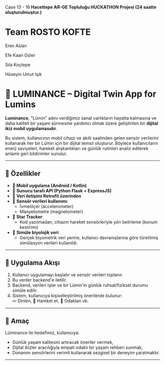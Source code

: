 Case 13 - 16
**Hacettepe AR-GE Topluluğu HUCKATHON Projesi (24 saatte oluşturulmuştur.)**

# Team ROSTO KOFTE
Eren Aslan

Efe Kaan Güler

Sıla Koçtepe

Hüseyin Umut Işık

# 🌟 LUMINANCE – Digital Twin App for Lumins

**Luminance**, "Lümin" adını verdiğimiz sanal varlıkların hayatta kalmasına ve daha kaliteli bir yaşam sürmesine yardımcı olmak üzere geliştirilen bir **dijital ikiz mobil uygulamasıdır**.

Bu sistem, kullanıcının mobil cihazı ve akıllı saatinden gelen sensör verilerini kullanarak her bir Lümin için bir dijital temsil oluşturur. Böylece kullanıcıların enerji seviyeleri, hareket alışkanlıkları ve günlük rutinleri analiz edilerek anlamlı geri bildirimler sunulur.

---

## 🧠 Özellikler

- 📲 **Mobil uygulama (Android / Kotlin)**
- 🔌 **Sunucu tarafı API (Python Flask + ExpressJS)**
- 🔁 **Veri iletişimi Retrofit üzerinden**
- 📡 **Sensör verileri kullanımı**:
  - İvmeölçer (accelerometer)
  - Manyetometre (magnetometer)
- 🌌 **Star Tracker**:
  - Kod yazılmadan, cihazın hareket sensörleriyle yön belirleme (konum kestirimi)
- 🧬 **Simüle biyolojik veri**:
  - Gerçek biyometrik veri yerine, kullanıcı davranışlarına göre türetilmiş simülasyon verileri kullanıldı.

---

## 🔄 Uygulama Akışı

1. Kullanıcı uygulamayı başlatır ve sensör verileri toplanır.
2. Bu veriler backend'e iletilir.
3. Backend, verileri işler ve bir Lümin'in günlük ruhsal/fiziksel durumu simüle edilir.
4. Sistem, kullanıcıya kişiselleştirilmiş önerilerde bulunur:  
   💤 Dinlen, 🏃 Hareket et, 🎯 Odaklan vb.

---

## 🎯 Amaç

Lüminance ile hedefimiz, kullanıcıya:
- Günlük yaşam kalitesini artıracak öneriler vermek,
- Dijital ikizler aracılığıyla empati odaklı bir yaşam rehberi sunmak,
- Donanım sensörlerini verimli kullanarak sezgisel bir deneyim yaratmaktır.

---
